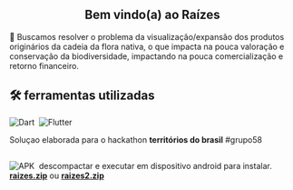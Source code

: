 <h2 align="center"> Bem vindo(a) ao Raízes </h2>

🌱 Buscamos resolver o problema da visualização/expansão dos produtos originários da cadeia da flora nativa, o que impacta na pouca valoração e conservação da biodiversidade, impactando na pouca comercialização e retorno financeiro.

## 🛠 ferramentas utilizadas
![Dart](https://img.shields.io/badge/-Dart-05122A?style=flat&logo=dart&logoColor=33A6E8)&nbsp;
![Flutter](https://img.shields.io/badge/-Flutter-05122A?style=flat&logo=flutter&logoColor=33A6E8)&nbsp; 


 Soluçao elaborada para o hackathon **territórios do brasil** #grupo58

##
![APK](https://img.shields.io/badge/-Android-05122A?style=flat&logo=android&logoColor=29d627)&nbsp;
descompactar e executar em dispositivo android para instalar.
**[raizes.zip](https://github.com/isaelEPJ/territorios_do_brasil_RAIZES/files/6535334/raizes.zip)** ou
**[raizes2.zip](https://github.com/isaelEPJ/territorios_do_brasil_RAIZES/files/6535361/raizes2.zip)**


  
